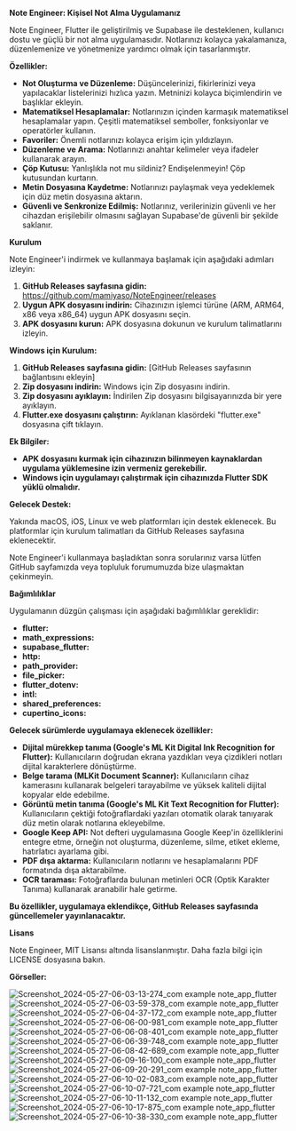 **Note Engineer: Kişisel Not Alma Uygulamanız**

Note Engineer, Flutter ile geliştirilmiş ve Supabase ile desteklenen, kullanıcı dostu ve güçlü bir not alma uygulamasıdır. Notlarınızı kolayca yakalamanıza, düzenlemenize ve yönetmenize yardımcı olmak için tasarlanmıştır.

**Özellikler:**

-   **Not Oluşturma ve Düzenleme:** Düşüncelerinizi, fikirlerinizi veya yapılacaklar listelerinizi hızlıca yazın. Metninizi kolayca biçimlendirin ve başlıklar ekleyin.
-   **Matematiksel Hesaplamalar:** Notlarınızın içinden karmaşık matematiksel hesaplamalar yapın. Çeşitli matematiksel semboller, fonksiyonlar ve operatörler kullanın.
-   **Favoriler:** Önemli notlarınızı kolayca erişim için yıldızlayın.
-   **Düzenleme ve Arama:** Notlarınızı anahtar kelimeler veya ifadeler kullanarak arayın.
-   **Çöp Kutusu:** Yanlışlıkla not mu sildiniz? Endişelenmeyin! Çöp kutusundan kurtarın.
-   **Metin Dosyasına Kaydetme:** Notlarınızı paylaşmak veya yedeklemek için düz metin dosyasına aktarın.
-   **Güvenli ve Senkronize Edilmiş:** Notlarınız, verilerinizin güvenli ve her cihazdan erişilebilir olmasını sağlayan Supabase'de güvenli bir şekilde saklanır.

**Kurulum**

Note Engineer'i indirmek ve kullanmaya başlamak için aşağıdaki adımları izleyin:

1.  **GitHub Releases sayfasına gidin:** https://github.com/mamiyaso/NoteEngineer/releases
2.  **Uygun APK dosyasını indirin:** Cihazınızın işlemci türüne (ARM, ARM64, x86 veya x86_64) uygun APK dosyasını seçin.
3.  **APK dosyasını kurun:** APK dosyasına dokunun ve kurulum talimatlarını izleyin.

**Windows için Kurulum:**

1.  **GitHub Releases sayfasına gidin:** [GitHub Releases sayfasının bağlantısını ekleyin]
2.  **Zip dosyasını indirin:** Windows için Zip dosyasını indirin.
3.  **Zip dosyasını ayıklayın:** İndirilen Zip dosyasını bilgisayarınızda bir yere ayıklayın.
4.  **Flutter.exe dosyasını çalıştırın:** Ayıklanan klasördeki "flutter.exe" dosyasına çift tıklayın.

**Ek Bilgiler:**

-   **APK dosyasını kurmak için cihazınızın bilinmeyen kaynaklardan uygulama yüklemesine izin vermeniz gerekebilir.**
-   **Windows için uygulamayı çalıştırmak için cihazınızda Flutter SDK yüklü olmalıdır.**

**Gelecek Destek:**

Yakında macOS, iOS, Linux ve web platformları için destek eklenecek. Bu platformlar için kurulum talimatları da GitHub Releases sayfasına eklenecektir.

Note Engineer'i kullanmaya başladıktan sonra sorularınız varsa lütfen GitHub sayfamızda veya topluluk forumumuzda bize ulaşmaktan çekinmeyin.

**Bağımlılıklar**

Uygulamanın düzgün çalışması için aşağıdaki bağımlılıklar gereklidir:

* **flutter:**
* **math_expressions:** 
* **supabase_flutter:** 
* **http:** 
* **path_provider:** 
* **file_picker:** 
* **flutter_dotenv:** 
* **intl:** 
* **shared_preferences:** 
* **cupertino_icons:** 

**Gelecek sürümlerde uygulamaya eklenecek özellikler:**

* **Dijital mürekkep tanıma (Google's ML Kit Digital Ink Recognition for Flutter):**  Kullanıcıların doğrudan ekrana yazdıkları veya çizdikleri notları dijital karakterlere dönüştürme.
* **Belge tarama (MLKit Document Scanner):**  Kullanıcıların cihaz kamerasını kullanarak belgeleri tarayabilme ve yüksek kaliteli dijital kopyalar elde edebilme.
* **Görüntü metin tanıma (Google's ML Kit Text Recognition for Flutter):**  Kullanıcıların çektiği fotoğraflardaki yazıları otomatik olarak tanıyarak düz metin olarak notlarına ekleyebilme.
* **Google Keep API:** Not defteri uygulamasına Google Keep'in özelliklerini entegre etme, örneğin not oluşturma, düzenleme, silme, etiket ekleme, hatırlatıcı ayarlama gibi. 
* **PDF dışa aktarma:**  Kullanıcıların notlarını ve hesaplamalarını PDF formatında dışa aktarabilme.
* **OCR taraması:** Fotoğraflarda bulunan metinleri OCR (Optik Karakter Tanıma) kullanarak aranabilir hale getirme.

**Bu özellikler, uygulamaya eklendikçe, GitHub Releases sayfasında güncellemeler yayınlanacaktır.**

**Lisans**

Note Engineer, MIT Lisansı altında lisanslanmıştır. Daha fazla bilgi için LICENSE dosyasına bakın.

**Görseller:**

![Screenshot_2024-05-27-06-03-13-274_com example note_app_flutter](https://github.com/mamiyaso/NoteEngineer/assets/124776073/c25a4c46-e54d-475b-8a11-a0555c2d7153)![Screenshot_2024-05-27-06-03-59-378_com example note_app_flutter](https://github.com/mamiyaso/NoteEngineer/assets/124776073/61c9fe08-47de-4b1b-9fd0-77e915b6db78)![Screenshot_2024-05-27-06-04-37-172_com example note_app_flutter](https://github.com/mamiyaso/NoteEngineer/assets/124776073/4089165f-9b11-4872-a0b3-206763dae056)![Screenshot_2024-05-27-06-06-00-981_com example note_app_flutter](https://github.com/mamiyaso/NoteEngineer/assets/124776073/5177bdb3-ab77-47bb-af45-3c7925430374)![Screenshot_2024-05-27-06-06-08-401_com example note_app_flutter](https://github.com/mamiyaso/NoteEngineer/assets/124776073/8428f177-55cb-4844-8abc-1d5cd488b061)![Screenshot_2024-05-27-06-06-39-748_com example note_app_flutter](https://github.com/mamiyaso/NoteEngineer/assets/124776073/7de68056-f256-446a-aa32-2a6736cee0e2)![Screenshot_2024-05-27-06-08-42-689_com example note_app_flutter](https://github.com/mamiyaso/NoteEngineer/assets/124776073/cc8ad7be-0690-4c55-acf7-55c9d84851bd)![Screenshot_2024-05-27-06-09-16-100_com example note_app_flutter](https://github.com/mamiyaso/NoteEngineer/assets/124776073/4e15065f-6b9f-4d7d-a345-9b879836f9c6)![Screenshot_2024-05-27-06-09-20-291_com example note_app_flutter](https://github.com/mamiyaso/NoteEngineer/assets/124776073/354177de-0e08-4862-ae66-b826ce433df6)![Screenshot_2024-05-27-06-10-02-083_com example note_app_flutter](https://github.com/mamiyaso/NoteEngineer/assets/124776073/c36bae05-fbdf-440a-b25e-ebf35a9b4d03)![Screenshot_2024-05-27-06-10-07-721_com example note_app_flutter](https://github.com/mamiyaso/NoteEngineer/assets/124776073/bfa97c5c-3239-4173-9531-c44ad55d422b)![Screenshot_2024-05-27-06-10-11-132_com example note_app_flutter](https://github.com/mamiyaso/NoteEngineer/assets/124776073/6eb6d153-091f-488b-b780-f66c68897eb8)![Screenshot_2024-05-27-06-10-17-875_com example note_app_flutter](https://github.com/mamiyaso/NoteEngineer/assets/124776073/945af70b-cb40-4de3-b7fb-a09e8daa2b9d)![Screenshot_2024-05-27-06-10-38-330_com example note_app_flutter](https://github.com/mamiyaso/NoteEngineer/assets/124776073/9517a7a7-9c78-4481-8ea1-d500c9724508)
